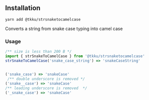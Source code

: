 ## Installation
```shell
yarn add @tkku/strsnaketocamelcase
```

Converts a string from snake case typing into camel case

### Usage
```ts
/** size is less than 200 B */
import { strSnakeToCamelCase } from '@tkku/strsnaketocamelcase'
strSnakeToCamelCase('snake_case_string') => 'snakeCaseString'
  
  
('snake_case') => 'snakeCase'
 /** double underscore is removed */
('snake__case') => 'snakeCase'
/** leading underscore is removed  */
('_snake_case') => 'snakeCase'
```
